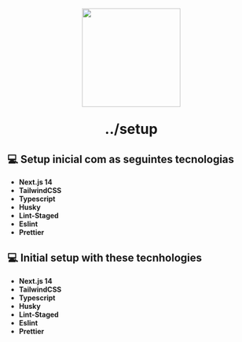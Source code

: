 <h1 align="center">
  <img width="200px" src="https://uploaddeimagens.com.br/images/004/054/563/original/julianandrade.png?1665240664"/>
  <br>
  <p>../setup</p>
</h1>

## 💻 Setup inicial com as seguintes tecnologias

  - <b>Next.js 14</b>
  - <b>TailwindCSS</b> 
  - <b>Typescript</b> 
  - <b>Husky</b> 
  - <b>Lint-Staged</b> 
  - <b>Eslint</b>
  - <b>Prettier</b>

  ## 💻 Initial setup with these tecnhologies

  - <b>Next.js 14</b>
  - <b>TailwindCSS</b> 
  - <b>Typescript</b> 
  - <b>Husky</b> 
  - <b>Lint-Staged</b> 
  - <b>Eslint</b>
  - <b>Prettier</b>
